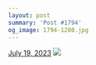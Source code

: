 ```yaml
---
layout: post
summary: 'Post #1794'
og_image: 1794-1280.jpg
---
```


<p>
  <time>
    <a href="/1794">July 19, 2023</a>
  </time>
  <a href="/1794">
    <img src="{{ site.assets_url }}/1794-640.jpg" srcset="{{ site.assets_url }}/1794-320.jpg 320w, {{ site.assets_url }}/1794-640.jpg 640w, {{ site.assets_url }}/1794-960.jpg 960w, {{ site.assets_url }}/1794-1280.jpg 1280w" sizes="(min-width: 700px) 50vw, calc(100vw - 2rem)" />
  </a>
</p>
